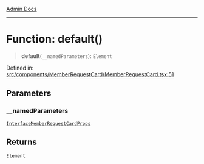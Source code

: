 [Admin Docs](/)

***

# Function: default()

> **default**(`__namedParameters`): `Element`

Defined in: [src/components/MemberRequestCard/MemberRequestCard.tsx:51](https://github.com/PalisadoesFoundation/talawa-admin/blob/main/src/components/MemberRequestCard/MemberRequestCard.tsx#L51)

## Parameters

### \_\_namedParameters

[`InterfaceMemberRequestCardProps`](types\Member\interface\README\interfaces\InterfaceMemberRequestCardProps.md)

## Returns

`Element`
